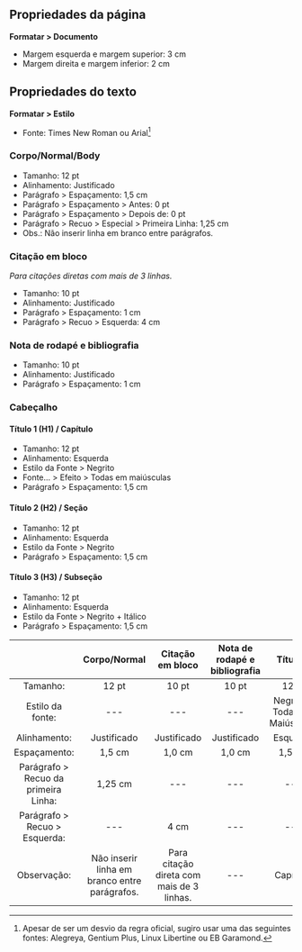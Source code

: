 
## Propriedades da página

**Formatar > Documento**

- Margem esquerda e margem superior: 3 cm
- Margem direita e margem inferior: 2 cm

## Propriedades do texto

**Formatar > Estilo**

- Fonte: Times New Roman ou Arial[^1]

### Corpo/Normal/Body

- Tamanho: 12 pt
- Alinhamento: Justificado
- Parágrafo > Espaçamento: 1,5 cm
- Parágrafo > Espaçamento > Antes: 0 pt
- Parágrafo > Espaçamento > Depois de: 0 pt
- Parágrafo > Recuo > Especial > Primeira Linha: 1,25 cm
- Obs.: Não inserir linha em branco entre parágrafos.

### Citação em bloco
*Para citações diretas com mais de 3 linhas.*

- Tamanho: 10 pt
- Alinhamento: Justificado
- Parágrafo > Espaçamento: 1 cm
- Parágrafo > Recuo > Esquerda: 4 cm

### Nota de rodapé e bibliografia

- Tamanho: 10 pt
- Alinhamento: Justificado
- Parágrafo > Espaçamento: 1 cm

### Cabeçalho

#### Título 1 (H1) / Capítulo

- Tamanho: 12 pt
- Alinhamento: Esquerda
- Estilo da Fonte > Negrito
- Fonte... >  Efeito > Todas em maiúsculas
- Parágrafo > Espaçamento: 1,5 cm

#### Título 2 (H2) / Seção

- Tamanho: 12 pt
- Alinhamento: Esquerda
- Estilo da Fonte > Negrito
- Parágrafo > Espaçamento: 1,5 cm

#### Título 3 (H3) / Subseção

- Tamanho: 12 pt
- Alinhamento: Esquerda
- Estilo da Fonte > Negrito + Itálico
- Parágrafo > Espaçamento: 1,5 cm



|  | Corpo/Normal | Citação em bloco | Nota de rodapé e bibliografia | Título 1 | Título 2 | Título 3 |
| :-----: | :-----: | :-----: | :-----: | :-----: | :-----: | :-----: |
| Tamanho: | 12 pt | 10 pt | 10 pt | 12 pt | 12 pt | 12 pt |
| Estilo da fonte: | --- | --- | --- | Negrito + Todas em Maiúsculas | Negrito | Negrito + Itálico |
| Alinhamento: | Justificado | Justificado | Justificado | Esquerda | Esquerda | Esquerda |
| Espaçamento: | 1,5 cm | 1,0 cm | 1,0 cm | 1,5 cm | 1,5 cm | 1,5 cm |
| Parágrafo \> Recuo  da primeira Linha: | 1,25 cm | --- | --- | --- | --- | --- |
| Parágrafo \> Recuo \> Esquerda: | --- | 4 cm | --- | --- | --- | --- |
| Observação: | Não inserir linha em branco entre parágrafos. | Para citação direta com mais de 3 linhas. | --- | Capítulo. | Seção. | Subseção. |



[^1]: Apesar de ser um desvio da regra oficial, sugiro usar uma das seguintes fontes: Alegreya, Gentium Plus, Linux Libertine ou EB Garamond.